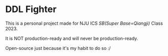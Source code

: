 # DDL Fighter
This is a personal project made for NJU ICS _SB(Super Base=Qiangji)_ Class 2023.

It is NOT production-ready and will never be production-ready.

Open-source just because it's my habit to do so :/